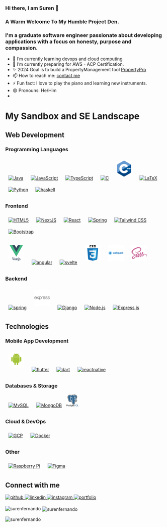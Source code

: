 ### Hi there, I am Suren 👋

### A Warm Welcome To My Humble Project Den.

### I'm a graduate software engineer passionate about developing applications with a focus on honesty, purpose and compassion.

- 📖 I’m currently learning devops and cloud computing
- 🌱 I’m currently preparing for AWS - ACP Certification.
- ✨ 2024 Goal is to build a PropertyManagement tool [PropertyPro](https://github.com/acmahaja/AstroAgenda)
- 📫 How to reach me: [contact me](https://www.surenfernando.com/contact)
- ⚡ Fun fact: I love to play the piano and learning new instruments.
- 😄 Pronouns: He/Him
-

# My Sandbox and SE Landscape

## Web Development

<div align="left">

### Programming Languages

<a href="https://www.java.com/" target="_blank"><img style="margin: 10px" src="https://profilinator.rishav.dev/skills-assets/java-original-wordmark.svg" alt="Java" height="50" /></a>
<a href="https://www.javascript.com/" target="_blank"><img style="margin: 10px" src="https://profilinator.rishav.dev/skills-assets/javascript-original.svg" alt="JavaScript" height="50" /></a>
<a href="https://www.typescriptlang.org/" target="_blank"><img style="margin: 10px" src="https://profilinator.rishav.dev/skills-assets/typescript-original.svg" alt="TypeScript" height="50" /></a>
<a href="https://www.cprogramming.com/" target="_blank"><img style="margin: 10px" src="https://profilinator.rishav.dev/skills-assets/c-original.svg" alt="C" height="50" /></a>
<a href="https://www.w3schools.com/cpp/" target="_blank"><img style="margin: 10px" src="https://raw.githubusercontent.com/devicons/devicon/master/icons/cplusplus/cplusplus-original.svg" alt="cplusplus" height="50" /></a>
<a href="https://www.latex-project.org/" target="_blank"><img style="margin: 10px" src="https://profilinator.rishav.dev/skills-assets/latex.png" alt="LaTeX" height="50" /></a>
<a href="https://www.python.org/" target="_blank"><img style="margin: 10px" src="https://profilinator.rishav.dev/skills-assets/python-original.svg" alt="Python" height="50" /></a>
<a href="https://www.haskell.org/" target="_blank" rel="noreferrer"> <img style="margin: 10px" src="https://upload.wikimedia.org/wikipedia/commons/1/1c/Haskell-Logo.svg"  alt="haskell" height="50"/> </a> 

### Frontend

<a href="https://en.wikipedia.org/wiki/HTML5" target="_blank"><img style="margin: 10px" src="https://profilinator.rishav.dev/skills-assets/html5-original-wordmark.svg" alt="HTML5" height="50" /></a>
<a href="https://nextjs.org/" target="_blank"><img style="margin: 10px" src="https://profilinator.rishav.dev/skills-assets/nextjs.png" alt="NextJS" height="50" /></a>
<a href="https://reactjs.org/" target="_blank"><img style="margin: 10px" src="https://profilinator.rishav.dev/skills-assets/react-original-wordmark.svg" alt="React" height="50" /></a>
<a href="https://docs.spring.io/spring-framework/docs/3.0.x/reference/expressions.html#:~:text=The%20Spring%20Expression%20Language%20(SpEL,and%20basic%20string%20templating%20functionality." target="_blank"><img style="margin: 10px" src="https://profilinator.rishav.dev/skills-assets/springio-icon.svg" alt="Spring" height="50" /></a>
<a href="https://www.tailwindcss.com/" target="_blank"><img style="margin: 10px" src="https://profilinator.rishav.dev/skills-assets/tailwindcss.svg" alt="Tailwind CSS" height="50" /></a>
<a href="https://getbootstrap.com/docs/3.4/javascript/" target="_blank"><img style="margin: 10px" src="https://profilinator.rishav.dev/skills-assets/bootstrap-plain.svg" alt="Bootstrap" height="50" /></a>

<a href="https://vuejs.org/" target="_blank"><img style="margin: 10px" src="https://raw.githubusercontent.com/devicons/devicon/master/icons/vuejs/vuejs-original-wordmark.svg" alt="vuejs" height="50" /></a>
<a href="https://angular.io" target="_blank"><img style="margin: 10px" src="https://angular.io/assets/images/logos/angular/angular.svg" alt="angular" height="50" /></a>
<a href="https://svelte.dev" target="_blank"><img style="margin: 10px" src="https://upload.wikimedia.org/wikipedia/commons/1/1b/Svelte_Logo.svg" alt="svelte" height="50" /></a>
<a href="https://www.w3schools.com/css/" target="_blank"><img style="margin: 10px" src="https://raw.githubusercontent.com/devicons/devicon/master/icons/css3/css3-original-wordmark.svg" alt="css3" height="50" /></a>
<a href="https://webpack.js.org" target="_blank"><img style="margin: 10px" src="https://raw.githubusercontent.com/devicons/devicon/d00d0969292a6569d45b06d3f350f463a0107b0d/icons/webpack/webpack-original-wordmark.svg" alt="webpack" height="50" /></a>
<a href="https://sass-lang.com" target="_blank"><img style="margin: 10px" src="https://raw.githubusercontent.com/devicons/devicon/master/icons/sass/sass-original.svg" alt="sass" height="50" /></a>


### Backend
<a href="https://spring.io/" target="_blank"><img style="margin: 10px" src="https://www.vectorlogo.zone/logos/springio/springio-icon.svg" alt="spring" height="50" /></a>
<a href="https://expressjs.com" target="_blank"><img style="margin: 10px" src="https://raw.githubusercontent.com/devicons/devicon/master/icons/express/express-original-wordmark.svg" alt="express" height="50" /></a>
<a href="https://fastapi.tiangolo.com/tutorial/" target="_blank"><img style="margin: 10px" src="https://cdn.worldvectorlogo.com/logos/fastapi.svg" alt="Django" height="50" /></a>
<a href="https://nodejs.org/" target="_blank"><img style="margin: 10px" src="https://profilinator.rishav.dev/skills-assets/nodejs-original-wordmark.svg" alt="Node.js" height="50" /></a>
<a href="https://expressjs.com/" target="_blank"><img style="margin: 10px" src="https://profilinator.rishav.dev/skills-assets/express-original-wordmark.svg" alt="Express.js" height="50" /></a>

</div>

## Technologies

<div align="left">


### Mobile App Development
<a href="https://developer.android.com" target="_blank"><img style="margin: 10px" src="https://raw.githubusercontent.com/devicons/devicon/master/icons/android/android-original-wordmark.svg" alt="android" height="50" /></a>
<a href="https://flutter.dev" target="_blank"><img style="margin: 10px" src="https://www.vectorlogo.zone/logos/flutterio/flutterio-icon.svg" alt="flutter" height="50" /></a>
<a href="https://dart.dev" target="_blank"><img style="margin: 10px" src="https://www.vectorlogo.zone/logos/dartlang/dartlang-icon.svg" alt="dart" height="50" /></a>
<a href="https://reactnative.dev/" target="_blank"><img style="margin: 10px" src="https://reactnative.dev/img/header_logo.svg" alt="reactnative" height="50" /></a>
  
### Databases & Storage
<a href="https://www.mysql.com/" target="_blank"><img style="margin: 10px" src="https://profilinator.rishav.dev/skills-assets/mysql-original-wordmark.svg" alt="MySQL" height="50" /></a>
<a href="https://www.mongodb.com/" target="_blank"><img style="margin: 10px" src="https://profilinator.rishav.dev/skills-assets/mongodb-original-wordmark.svg" alt="MongoDB" height="50" /></a>
<a href="https://www.postgresql.org" target="_blank" rel="noreferrer"> <img src="https://raw.githubusercontent.com/devicons/devicon/master/icons/postgresql/postgresql-original-wordmark.svg" alt="postgresql" width="40" height="40"/> </a>

### Cloud & DevOps

<a href="https://cloud.google.com/" target="_blank"><img style="margin: 10px" src="https://profilinator.rishav.dev/skills-assets/google_cloud-icon.svg" alt="GCP" height="50" /></a>
<a href="https://www.docker.com/" target="_blank"><img style="margin: 10px" src="https://profilinator.rishav.dev/skills-assets/docker-original-wordmark.svg" alt="Docker" height="50" /></a>

### Other

<a href="https://www.raspberrypi.org/" target="_blank"><img style="margin: 10px" src="https://profilinator.rishav.dev/skills-assets/raspberrypi.png" alt="Raspberry Pi" height="50" /></a>
<a href="https://www.figma.com/" target="_blank"><img style="margin: 10px" src="https://profilinator.rishav.dev/skills-assets/figma-icon.svg" alt="Figma" height="50" /></a>

</div>

## Connect with me

<a href="https://github.com/surenfernando" target="_blank">
  <img src=https://img.shields.io/badge/github-%2324292e.svg?&style=for-the-badge&logo=github&logoColor=white alt=github style="margin-bottom: 5px;" />
</a>
<a href="https://linkedin.com/in/surenfernando" target="_blank">
  <img src=https://img.shields.io/badge/linkedin-%231E77B5.svg?&style=for-the-badge&logo=linkedin&logoColor=white alt=linkedin style="margin-bottom: 5px;" />
</a>
<a href="https://instagram.com/su._.ren.f" target="_blank">
  <img src=https://img.shields.io/badge/instagram-%23000000.svg?&style=for-the-badge&logo=instagram&logoColor=white alt=instagram style="margin-bottom: 5px;" />
</a>
<a href="https://surenfernando.com" target="_blank">
  <img src=https://img.shields.io/badge/😀-Project%20Portfolio-34495e.svg?colorA=34495e alt=portfolio style="margin-bottom: 5px;" />
</a>
<br/>


<p><img align="left" src="https://github-readme-stats.vercel.app/api/top-langs?username=surenfernando&show_icons=true&locale=en&layout=compact" alt="surenfernando" /></p>

<p>&nbsp;<img align="center" src="https://github-readme-stats.vercel.app/api?username=surenfernando&show_icons=true&locale=en" alt="surenfernando" /></p>

<p><img align="center" src="https://github-readme-streak-stats.herokuapp.com/?user=surenfernando&" alt="surenfernando" /></p>


